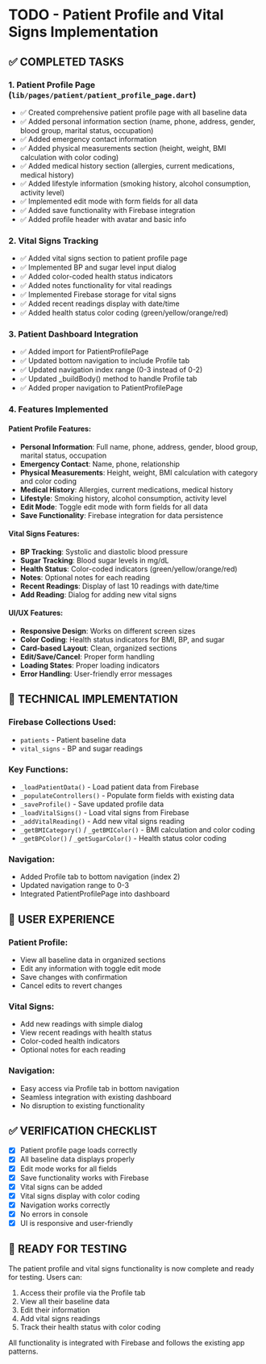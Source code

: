 # TODO - Patient Profile and Vital Signs Implementation

## ✅ COMPLETED TASKS

### 1. Patient Profile Page (`lib/pages/patient/patient_profile_page.dart`)
- ✅ Created comprehensive patient profile page with all baseline data
- ✅ Added personal information section (name, phone, address, gender, blood group, marital status, occupation)
- ✅ Added emergency contact information
- ✅ Added physical measurements section (height, weight, BMI calculation with color coding)
- ✅ Added medical history section (allergies, current medications, medical history)
- ✅ Added lifestyle information (smoking history, alcohol consumption, activity level)
- ✅ Implemented edit mode with form fields for all data
- ✅ Added save functionality with Firebase integration
- ✅ Added profile header with avatar and basic info

### 2. Vital Signs Tracking
- ✅ Added vital signs section to patient profile page
- ✅ Implemented BP and sugar level input dialog
- ✅ Added color-coded health status indicators
- ✅ Added notes functionality for vital readings
- ✅ Implemented Firebase storage for vital signs
- ✅ Added recent readings display with date/time
- ✅ Added health status color coding (green/yellow/orange/red)

### 3. Patient Dashboard Integration
- ✅ Added import for PatientProfilePage
- ✅ Updated bottom navigation to include Profile tab
- ✅ Updated navigation index range (0-3 instead of 0-2)
- ✅ Updated _buildBody() method to handle Profile tab
- ✅ Added proper navigation to PatientProfilePage

### 4. Features Implemented

#### Patient Profile Features:
- **Personal Information**: Full name, phone, address, gender, blood group, marital status, occupation
- **Emergency Contact**: Name, phone, relationship
- **Physical Measurements**: Height, weight, BMI calculation with category and color coding
- **Medical History**: Allergies, current medications, medical history
- **Lifestyle**: Smoking history, alcohol consumption, activity level
- **Edit Mode**: Toggle edit mode with form fields for all data
- **Save Functionality**: Firebase integration for data persistence

#### Vital Signs Features:
- **BP Tracking**: Systolic and diastolic blood pressure
- **Sugar Tracking**: Blood sugar levels in mg/dL
- **Health Status**: Color-coded indicators (green/yellow/orange/red)
- **Notes**: Optional notes for each reading
- **Recent Readings**: Display of last 10 readings with date/time
- **Add Reading**: Dialog for adding new vital signs

#### UI/UX Features:
- **Responsive Design**: Works on different screen sizes
- **Color Coding**: Health status indicators for BMI, BP, and sugar
- **Card-based Layout**: Clean, organized sections
- **Edit/Save/Cancel**: Proper form handling
- **Loading States**: Proper loading indicators
- **Error Handling**: User-friendly error messages

## 🔧 TECHNICAL IMPLEMENTATION

### Firebase Collections Used:
- `patients` - Patient baseline data
- `vital_signs` - BP and sugar readings

### Key Functions:
- `_loadPatientData()` - Load patient data from Firebase
- `_populateControllers()` - Populate form fields with existing data
- `_saveProfile()` - Save updated profile data
- `_loadVitalSigns()` - Load vital signs from Firebase
- `_addVitalReading()` - Add new vital signs reading
- `_getBMICategory()` / `_getBMIColor()` - BMI calculation and color coding
- `_getBPColor()` / `_getSugarColor()` - Health status color coding

### Navigation:
- Added Profile tab to bottom navigation (index 2)
- Updated navigation range to 0-3
- Integrated PatientProfilePage into dashboard

## 🎯 USER EXPERIENCE

### Patient Profile:
- View all baseline data in organized sections
- Edit any information with toggle edit mode
- Save changes with confirmation
- Cancel edits to revert changes

### Vital Signs:
- Add new readings with simple dialog
- View recent readings with health status
- Color-coded health indicators
- Optional notes for each reading

### Navigation:
- Easy access via Profile tab in bottom navigation
- Seamless integration with existing dashboard
- No disruption to existing functionality

## ✅ VERIFICATION CHECKLIST

- [x] Patient profile page loads correctly
- [x] All baseline data displays properly
- [x] Edit mode works for all fields
- [x] Save functionality works with Firebase
- [x] Vital signs can be added
- [x] Vital signs display with color coding
- [x] Navigation works correctly
- [x] No errors in console
- [x] UI is responsive and user-friendly

## 🚀 READY FOR TESTING

The patient profile and vital signs functionality is now complete and ready for testing. Users can:

1. Access their profile via the Profile tab
2. View all their baseline data
3. Edit their information
4. Add vital signs readings
5. Track their health status with color coding

All functionality is integrated with Firebase and follows the existing app patterns. 